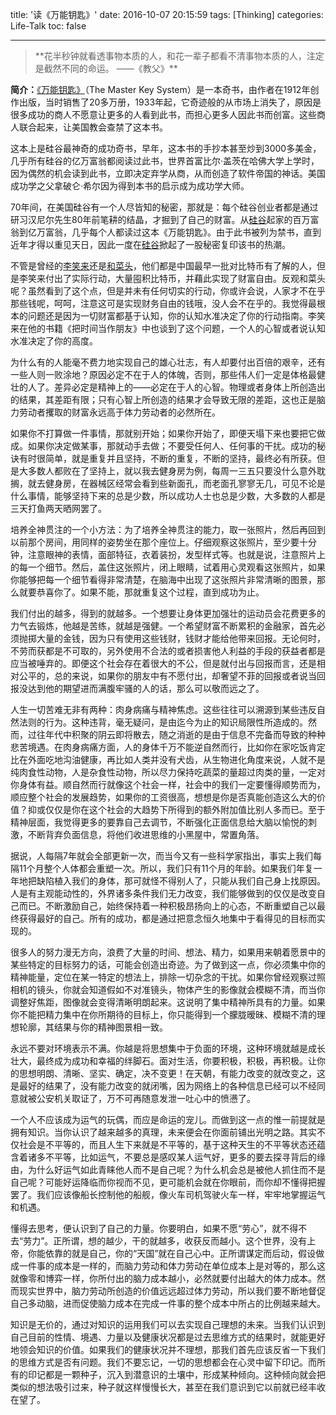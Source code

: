 title: '读《万能钥匙》'
date: 2016-10-07 20:15:59
tags: [Thinking]
categories: Life-Talk
toc: false

---

<blockquote  class="blockquote-center">
**花半秒钟就看透事物本质的人，和花一辈子都看不清事物本质的人，注定是截然不同的命运。
——《教父》**
</blockquote>

**简介：**[《万能钥匙》](http://baike.baidu.com/subview/92577/5447101.htm#viewPageContent)（The Master Key System）是一本奇书，由作者在1912年创作出版，当时销售了20多万册，1933年起，它奇迹般的从市场上消失了，原因是很多成功的商人不愿意让更多的人看到此书，而担心更多人因此书而创富。这些商人联合起来，让美国教会查禁了这本书。

这本上是硅谷最神奇的成功奇书，早年，这本书的手抄本甚至炒到3000多美金，几乎所有硅谷的亿万富翁都阅读过此书，世界首富比尔·盖茨在哈佛大学上学时，因为偶然的机会读到此书，立即决定弃学从商，从而创造了软件帝国的神话。美国成功学之父拿破仑·希尔因为得到本书的启示成为成功学大师。

70年间，在美国硅谷有一个人尽皆知的秘密，那就是：每个硅谷创业者都是通过研习汉尼尔先生80年前笔耕的结晶，才掘到了自己的财富。从[硅谷](http://baike.baidu.com/view/3243.htm)起家的百万富翁到亿万富翁，几乎每个人都读过这本《万能钥匙》。由于此书被列为禁书，直到近年才得以重见天日，因此一度在[硅谷](http://baike.baidu.com/view/3243.htm)掀起了一股秘密复印该书的热潮。

不管是曾经的[李笑来](http://baike.baidu.com/link?url=5hbBaV1Dhu2rIx4BZZq3W7q4fmoH7lYuuqNc5S9TXt_UKfQ3Q2drw-yqudkrbTBwdpWTRB8kAXnQReLUxgonya)还是[和菜头](http://baike.baidu.com/link?url=ED2Fp0iEK01IZ7kr4LtR2RLMnDWGjqO2Fjut9k7CdVe0peWPhmhRsh2fuc6oKx8jI4iJPaEM31V8BLAo6woNeyUVCJojy66c7rPSzid5qJC)，他们都是中国最早一批对比特币有了解的人，但是李笑来付出了实际行动，大量囤积比特币，并藉此实现了财富自由。反观和菜头呢？虽然看到了这个点，但是并未有任何切实的行动，你或许会说，人家才不在乎那些钱呢，呵呵，注意这可是实现财务自由的钱哦，没人会不在乎的。我觉得最根本的问题还是因为一切财富都基于认知，你的认知水准决定了你的行动指南。李笑来在他的书籍《把时间当作朋友》中也谈到了这个问题，一个人的心智或者说认知水准决定了你的高度。

为什么有的人能毫不费力地实现自己的雄心壮志，有人却要付出百倍的艰辛，还有一些人则一败涂地？原因必定不在于人的体魄，否则，那些伟人们一定是体格最健壮的人了。差异必定是精神上的——必定在于人的心智。物理或者身体上所创造出的结果，其差距有限；只有心智上所创造的结果才会导致无限的差距，这也正是脑力劳动者攫取的财富永远高于体力劳动者的必然所在。

如果你不打算做一件事情，那就别开始；如果你开始了，即便天塌下来也要把它做成。如果你决定做某事，那就动手去做；不要受任何人、任何事的干扰。成功的秘诀有时很简单，就是重复并且坚持，不断的重复，不断的坚持，最终必有所获。但是大多数人都败在了坚持上，就以我去健身房为例，每周一三五只要没什么意外耽搁，就去健身房，在器械区经常会看到些新面孔，而老面孔寥寥无几，可见不论是什么事情，能够坚持下来的总是少数，所以成功人士也总是少数，大多数的人都是三天打鱼两天晒网罢了。

培养全神贯注的一个小方法：为了培养全神贯注的能力，取一张照片，然后再回到以前那个房间，用同样的姿势坐在那个座位上。仔细观察这张照片，至少要十分钟，注意眼神的表情，面部特征，衣着装扮，发型样式等。也就是说，注意照片上的每一个细节。然后，盖住这张照片，闭上眼睛，试着用心灵观看这张照片，如果你能够把每一个细节看得非常清楚，在脑海中出现了这张照片非常清晰的图景，那么就要恭喜你了。如果不能，那就重复这个过程，直到成功为止。

我们付出的越多，得到的就越多。一个想要让身体更加强壮的运动员会花费更多的力气去锻炼，他越是苦练，就越是强健。一个希望财富不断累积的金融家，首先必须抛掷大量的金钱，因为只有使用这些钱财，钱财才能给他带来回报。无论何时，不劳而获都是不可取的，另外使用不合法的或者损害他人利益的手段的获益者都是应当被唾弃的。即便这个社会存在着很大的不公，但是就付出与回报而言，还是相对公平的，总的来说，如果你的朋友中有不愿付出，却奢望不菲的回报或者说当回报没达到他的期望进而满腹牢骚的人的话，那么可以敬而远之了。

人生一切苦难无非有两种：肉身病痛与精神焦虑。这些往往可以溯源到某些违反自然法则的行为。这种违背，毫无疑问，是由迄今为止的知识局限性所造成的。然而，过往年代中积聚的阴云即将散去，随之消逝的是由于信息不完备而导致的种种悲苦境遇。在肉身病痛方面，人的身体千万不能逆自然而行，比如你在家吃饭肯定比在外面吃地沟油健康，再比如人类并没有犬齿，从生物进化角度来说，人就不是纯肉食性动物，人是杂食性动物，所以尽力保持吃蔬菜的量超过肉类的量，一定对你身体有益。顺自然而行就像这个社会一样，社会中的我们一定要懂得顺势而为，顺应整个社会的发展趋势，如果你的工资很高，想想是你是否真能创造这么大的价值？抑或仅仅是你在这个社会的大趋势下所得到的额外附加值比别人多而已。至于精神层面，我觉得更多的要靠自己去调节，不断强化正面信息给大脑以愉悦的刺激，不断背弃负面信息，将他们收进思维的小黑屋中，常置角落。

据说，人每隔7年就会全部更新一次，而当今又有一些科学家指出，事实上我们每隔11个月整个人体都会重塑一次。所以，我们只有11个月的年龄。如果我们年复一年地把缺陷植入我们的身体，那可就怪不得别人了，只能从我们自己身上找原因。人是有主观能动性的，外界诸多条件我们无力改变，我们能够做到的仅仅是改变自己而已。不断激励自己，始终保持着一种积极昂扬向上的心态，不断重塑自己以最终获得最好的自己。所有的成功，都是通过把意念恒久地集中于看得见的目标而实现的。

很多人的努力漫无方向，浪费了大量的时间、想法、精力，如果用来朝着愿景中的某些特定的目标努力的话，可能会创造出奇迹。为了做到这一点，你必须集中你的精神能量，定位在某一特定的想法上，排除一切杂念的干扰。如果你曾经观察过照相机的镜头，你就会知道假如不对准镜头，物体产生的影像就会模糊不清，而当你调整好焦距，图像就会变得清晰明朗起来。这说明了集中精神所具有的力量。如果你不能把精力集中在你所期待的目标上，你只能得到一个朦胧暧昧、模糊不清的理想轮廓，其结果与你的精神图景相一致。

永远不要对环境表示不满。你越是将思想集中于负面的环境，这种环境就越是成长壮大，最终成为成功和幸福的绊脚石。面对生活，你要积极，积极，再积极。让你的思想明朗、清晰、坚实、确定，决不变更！在天朝，有能力改变的就改变之，这是最好的结果了，没有能力改变的就闭嘴，因为网络上的各种信息已经可以不经同意就被公安机关取证了，万不可再随意发泄一吐心中的愤懑了。

一个人不应该成为运气的玩偶，而应是命运的宠儿。而做到这一点的惟一前提就是拥有知识。当你认识了越来越多的真理，未来便会在你面前铺出光明之路。其实不仅社会是不平等的，而且人生下来就是不平等的，基于这种天生的不平等状态还蕴含着诸多不平等，比如运气，不要总是感叹某人运气好，更多的要去探寻背后的缘由，为什么好运气如此青睐他人而不是自己呢？为什么机会总是被他人抓住而不是自己呢？可能好运降临而你视而不见，更可能机会就在你眼前，而你却不懂得把握罢了。我们应该像船长控制他的船舰，像火车司机驾驶火车一样，牢牢地掌握运气和机遇。

懂得去思考，便认识到了自己的力量。你要明白，如果不愿“劳心”，就不得不去“劳力”。正所谓，想的越少，干的就越多，收获反而越小。这个世界，没有上帝，你能依靠的就是自己，你的“天国”就在自己心中。正所谓谋定而后动，假设做成一件事的成本是一样的，而脑力劳动和体力劳动在单位成本上是对等的，那么这就像零和博弈一样，你所付出的脑力成本越小，必然就要付出越大的体力成本。然而现实世界中，脑力劳动所创造的价值远远超过体力劳动，所以我们要不断地督促自己多动脑，进而促使脑力成本在完成一件事的整个成本中所占的比例越来越大。

知识是无价的，通过对知识的运用我们可以去实现自己理想的未来。当我们认识到自己目前的性情、境遇、力量以及健康状况都是过去思维方式的结果时，就能更好地领会知识的价值。如果我们的健康状况并不理想，那我们首先应该反省一下我们的思维方式是否有问题。我们不要忘记，一切的思想都会在心灵中留下印记。而所有的印记都是一颗种子，沉入到潜意识的土壤中，形成某种倾向。这种倾向就会把类似的想法吸引过来，种子就这样慢慢长大，甚至在我们意识到它以前就已经丰收在望了。
